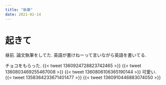 ```yaml
---
title: "執筆"
date: 2021-02-14
---
```


# 起きて
昼前. 論文執筆をしてた. 英語が書けねーって言いながら英語を書いてる.


チョコをもらった.
{{< tweet 1360924728823742465 >}}
{{< tweet 1360803469255467008 >}}
{{< tweet 1360806106365190144 >}}
可愛い.
{{< tweet 1358364233671401477 >}}
{{< tweet 1360910446883074050 >}}